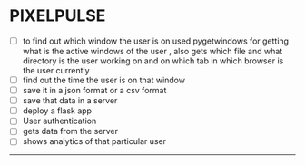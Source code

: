 # PIXELPULSE

* [ ] to find out which window the user is on
  used pygetwindows for getting what is the active windows of the user  , also gets which file and what directory is the user working on and on which tab in which browser is the user currently
* [ ] find out the time the user is on that window
* [ ] save it in a json format or a csv format
* [ ] save that data in a server
* [ ] deploy a flask app
* [ ] User authentication
* [ ] gets data from the server
* [ ] shows analytics of that particular user

---
